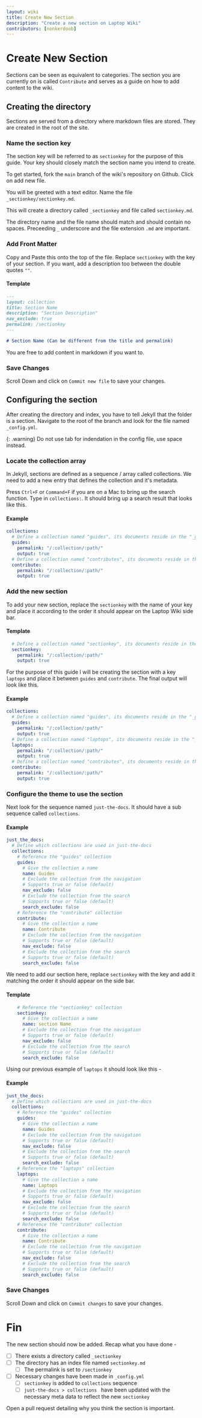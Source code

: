 ```yaml
---
layout: wiki
title: Create New Section
description: "Create a new section on Laptop Wiki"
contributors: [nonkerdoob]
---
```


# Create New Section

Sections can be seen as equivalent to categories. The section you are currently on is called ``Contribute`` and serves as a guide on how to add content to the wiki.

## Creating the directory

Sections are served from a directory where markdown files are stored. They are created in the root of the site. 

### Name the section key

The section key will be referred to as ``sectionkey`` for the purpose of this guide. Your key should closely match the section name you intend to create.

To get started, fork the ``main`` branch of the wiki's repository on Github. Click on add new file.

You will be greeted with a text editor. Name the file ``_sectionkey/sectionkey.md``. 

This will create a directory called ``_sectionkey`` and file called ``sectionkey.md``.

The directory name and the file name should match and should contain no spaces. Preceeding ``_`` underscore and the file extension ``.md`` are important.

### Add Front Matter

Copy and Paste this onto the top of the file. Replace ``sectionkey`` with the key of your section. If you want, add a description too between the double quotes ``""``.

#### Template
```markdown
---
layout: collection
title: Section Name
description: "Section Description"
nav_exclude: true
permalink: /sectionkey
---

# Section Name (Can be different from the title and permalink)
```

You are free to add content in markdown if you want to.

### Save Changes

Scroll Down and click on ``Commit new file`` to save your changes.

## Configuring the section

After creating the directory and index, you have to tell Jekyll that the folder is a section. Navigate to the root of the branch and look for the file named ``_config.yml``.

{: .warning}
Do not use tab for indendation in the config file, use space instead.

### Locate the collection array

In Jekyll, sections are defined as a sequence / array called collections. We need to add a new entry that defines the collection and it's metadata. 

Press ``Ctrl+F`` or ``Command+F`` if you are on a Mac to bring up the search function. Type in ``collections:``. It should bring up a search result that looks like this.

#### Example
```yaml
collections:
  # Define a collection named "guides", its documents reside in the "_guides" directory
  guides:
    permalink: "/:collection/:path/"
    output: true
  # Define a collection named "contributes", its documents reside in the "_contribute" directory
  contribute:
    permalink: "/:collection/:path/"
    output: true
```

### Add the new section

To add your new section, replace the ``sectionkey`` with the name of your key and place it according to the order it should appear on the Laptop Wiki side bar.

#### Template
```yaml
  # Define a collection named "sectionkey", its documents reside in the "_sectionkey" directory
  sectionkey:
    permalink: "/:collection/:path/"
    output: true
```

For the purpose of this guide I will be creating the section with a key ``laptops`` and place it between ``guides`` and ``contribute``. The final output will look like this.

#### Example
```yaml
collections:
  # Define a collection named "guides", its documents reside in the "_guides" directory
  guides:
    permalink: "/:collection/:path/"
    output: true
  # Define a collection named "laptops", its documents reside in the "_laptops" directory
  laptops:
    permalink: "/:collection/:path/"
    output: true
  # Define a collection named "contributes", its documents reside in the "_contribute" directory
  contribute:
    permalink: "/:collection/:path/"
    output: true
```

### Configure the theme to use the section

Next look for the sequence named ``just-the-docs``. It should have a sub sequence called ``collections``.

#### Example
```yaml
just_the_docs:
  # Define which collections are used in just-the-docs
  collections:
    # Reference the "guides" collection
    guides:
      # Give the collection a name
      name: Guides
      # Exclude the collection from the navigation
      # Supports true or false (default)
      nav_exclude: false
      # Exclude the collection from the search
      # Supports true or false (default)
      search_exclude: false
    # Reference the "contribute" collection
    contribute:
      # Give the collection a name
      name: Contribute
      # Exclude the collection from the navigation
      # Supports true or false (default)
      nav_exclude: false
      # Exclude the collection from the search
      # Supports true or false (default)
      search_exclude: false
```

We need to add our section here, replace ``sectionkey`` with the key and add it matching the order it should appear on the side bar.

#### Template
```yaml
    # Reference the "sectionkey" collection
    sectionkey:
      # Give the collection a name
      name: section Name
      # Exclude the collection from the navigation
      # Supports true or false (default)
      nav_exclude: false
      # Exclude the collection from the search
      # Supports true or false (default)
      search_exclude: false
```

Using our previous example of ``laptops`` it should look like this -

#### Example
```yaml
just_the_docs:
  # Define which collections are used in just-the-docs
  collections:
    # Reference the "guides" collection
    guides:
      # Give the collection a name
      name: Guides
      # Exclude the collection from the navigation
      # Supports true or false (default)
      nav_exclude: false
      # Exclude the collection from the search
      # Supports true or false (default)
      search_exclude: false
    # Reference the "laptops" collection
    laptops:
      # Give the collection a name
      name: Laptops
      # Exclude the collection from the navigation
      # Supports true or false (default)
      nav_exclude: false
      # Exclude the collection from the search
      # Supports true or false (default)
      search_exclude: false
    # Reference the "contribute" collection
    contribute:
      # Give the collection a name
      name: Contribute
      # Exclude the collection from the navigation
      # Supports true or false (default)
      nav_exclude: false
      # Exclude the collection from the search
      # Supports true or false (default)
      search_exclude: false
```
### Save Changes

Scroll Down and click on ``Commit changes`` to save your changes.


# Fin
The new section should now be added. Recap what you have done -

- [ ] There exists a directory called ``_sectionkey``
- [ ] The directory has an index file named ``sectionkey.md``
  - [ ] The permalink is set to ``/sectionkey``
- [ ] Necessary changes have been made in ``_config.yml``
  - [ ] ``sectionkey`` is added to ``collections`` sequence
  - [ ] ``just-the-docs > collections `` have been updated with the necessary meta data to reflect the new ``sectionkey``

Open a pull request detailing why you think the section is important.

<script type="text/javascript">
  $(document).ready(function(){
   $('.task-list-item-checkbox').prop("disabled", false); 
}); 
</script>
